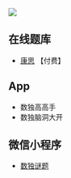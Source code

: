 ![](https://www.conceptispuzzles.com/zh/picture/11/1361.gif)

## 在线题库
- [康思](https://www.conceptispuzzles.com/zh/index.aspx?uri=puzzle/sudoku) 【付费】

## App
- 数独高高手
- 数独脑洞大开

## 微信小程序
- [数独谜题](#小程序://数独谜题/5EMzvlmHZpwu0Pl)
